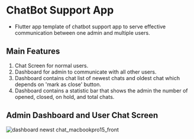 # ChatBot Support App


- Flutter app template of chatbot support app to serve effective communication between one admin and multiple users.

## Main Features

1. Chat Screen for normal users.
2. Dashboard for admin to communicate with all other users.
3. Dashboard contains chat list of newest chats and oldest chat which depends on 'mark as close' button.
4. Dashboard contains a statistic bar that shows the admin the number of opened, closed, on hold, and total chats.

## Admin Dashboard and User Chat Screen
![dashboard newst chat_macbookpro15_front](https://user-images.githubusercontent.com/120642539/208664507-babfcd36-596c-474c-9fd8-76179565fd3a.png)
